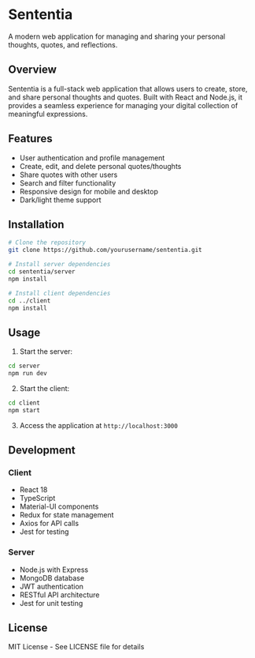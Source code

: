 # Sententia

A modern web application for managing and sharing your personal thoughts, quotes, and reflections.

## Overview

Sententia is a full-stack web application that allows users to create, store, and share personal thoughts and quotes. Built with React and Node.js, it provides a seamless experience for managing your digital collection of meaningful expressions.

## Features

- User authentication and profile management
- Create, edit, and delete personal quotes/thoughts
- Share quotes with other users
- Search and filter functionality
- Responsive design for mobile and desktop
- Dark/light theme support

## Installation

```bash
# Clone the repository
git clone https://github.com/yourusername/sententia.git

# Install server dependencies
cd sententia/server
npm install

# Install client dependencies
cd ../client
npm install
```

## Usage

1. Start the server:
```bash
cd server
npm run dev
```

2. Start the client:
```bash
cd client
npm start
```

3. Access the application at `http://localhost:3000`

## Development

### Client

- React 18
- TypeScript
- Material-UI components
- Redux for state management
- Axios for API calls
- Jest for testing

### Server

- Node.js with Express
- MongoDB database
- JWT authentication
- RESTful API architecture
- Jest for unit testing

## License

MIT License - See LICENSE file for details